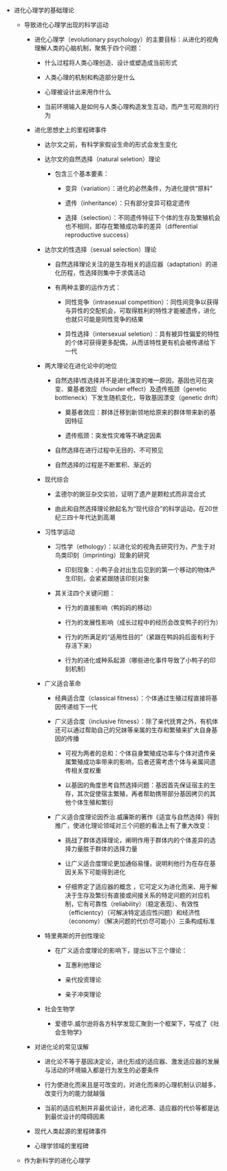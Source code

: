 - 进化心理学的基础理论

  - 导致进化心理学出现的科学运动

    - 进化心理学（evolutionary psychology）的主要目标：从进化的视角理解人类的心脑机制，聚焦于四个问题：

      - 什么过程将人类心理创造、设计或塑造成当前形式

      - 人类心理的机制和构造部分是什么

      - 心理被设计出来用作什么

      - 当前环境输入是如何与人类心理构造发生互动，而产生可观测的行为

    - 进化思想史上的里程碑事件

      - 达尔文之前，有科学家假设生命的形式会发生变化

      - 达尔文的自然选择（natural seletion）理论

        - 包含三个基本要素：

          - 变异（variation）：进化的必然条件，为进化提供“原料”

          - 遗传（inheritance）：只有部分变异可稳定遗传

          - 选择（selection）：不同遗传特征下个体的生存及繁殖机会也不相同，即存在繁殖成功率的差异（differential reproductive success）

      - 达尔文的性选择（sexual selection）理论

        - 自然选择理论关注的是生存相关的适应器（adaptation）的进化历程，性选择则集中于求偶活动

        - 有两种主要的运作方式：

          - 同性竞争（intrasexual competition）：同性间竞争以获得与异性的交配机会，可取得胜利的特性才能被遗传，进化也就只可能是同性竞争的结果

          - 异性选择（intersexual seletion）：具有被异性偏爱的特性的个体可获得更多配偶，从而该特性更有机会被传递给下一代

      - 两大理论在进化论中的地位

        - 自然选择\性选择并不是进化演变的唯一原因，基因也可在突变、奠基者效应（founder effect）及遗传瓶颈（genetic bottleneck）下发生随机变化，导致基因漂变（genetic drift）

          - 奠基者效应：群体迁移到新领地给原来的群体带来新的基因特征

          - 遗传瓶颈：突发性灾难等不确定因素

        - 自然选择在进行过程中无目的、不可预见

        - 自然选择的过程是不断累积、渐近的

      - 现代综合

        - 孟德尔的豌豆杂交实验，证明了遗产是颗粒式而非混合式

        - 由此和自然选择理论掀起名为“现代综合”的科学运动，在20世纪三四十年代达到高潮

      - 习性学运动

        - 习性学（ethology）：以进化论的视角去研究行为，产生于对鸟类印刻（imprinting）现象的研究
          - 印刻现象：小鸭子会对出生后见到的第一个移动的物体产生印刻，会紧紧跟随该印刻对象

        - 其关注四个关键问题：

          - 行为的直接影响（鸭妈妈的移动）

          - 行为的发展性影响（成长过程中的经历会改变鸭子的行为）

          - 行为的所满足的“适用性目的”（紧跟在鸭妈妈后面有利于存活下来）

          - 行为的进化或种系起源（哪些进化事件导致了小鸭子的印刻机制）

      - 广义适合革命

        - 经典适合度（classical fitness）：个体通过生殖过程直接将基因传递给下一代

        - 广义适合度（inclusive fitness）：除了亲代抚育之外，有机体还可以通过帮助自己的兄妹等亲属的生存和繁殖来扩大自身基因的传播

          - 可视为两者的总和：个体自身繁殖成功率与个体对遗传亲属繁殖成功率带来的影响，后者还需考虑个体与亲属间遗传相关度权重

          - 以基因的角度思考自然选择问题：基因首先保证宿主的生存，其次促使宿主繁殖，再者帮助携带部分基因拷贝的其他个体生殖和繁衍

        - 广义适合度理论因乔治.威廉斯的著作《适宜与自然选择》得到推广，使进化理论领域对三个问题的看法上有了重大改变：

          - 挑战了群体选择理论，阐明作用于群体内的个体差异的选择力量胜于群体的选择力量

          - 让广义适合度理论更加通俗易懂，说明利他行为在存在基因关系下可能得到进化

          - 仔细界定了适应器的概念 ，它可定义为进化而来、用于解决于生存及繁衍有直接或间接关系的特定问题的对应机制，它有可靠性（reliability）（稳定表现）、有效性（efficientcy）（可解决特定适应性问题）和经济性（economy）（解决问题的代价尽可能小）三条构成标准

      - 特里弗斯的开创性理论

        - 在广义适合度理论的影响下，提出以下三个理论：

          - 互惠利他理论

          - 亲代投资理论

          - 亲子冲突理论

      - 社会生物学
        - 爱德华.威尔逊将各方科学发现汇聚到一个框架下，写成了《社会生物学》

    - 对进化论的常见误解

      - 进化论不等于基因决定论，进化形成的适应器、激发适应器的发展与活动的环境输入都是行为发生的必要条件

      - 行为使进化而来且是可改变的，对进化而来的心理机制认识越多，改变行为的能力就越强

      - 当前的适应机制并非最优设计，进化迟滞、适应器的代价等都是达到最优设计的障碍因素

    - 现代人类起源的里程碑事件

    - 心理学领域的里程碑

  - 作为新科学的进化心理学